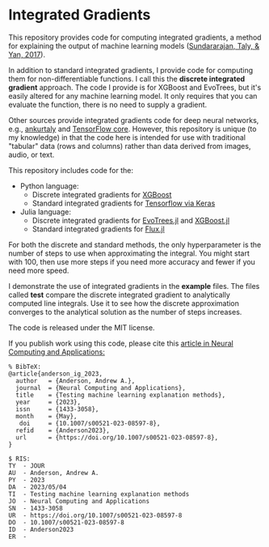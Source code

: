 # Integrated Gradients
This repository provides code for computing integrated gradients, a method for explaining the output of machine learning models ([Sundararajan, Taly, & Yan, 2017](https://arxiv.org/abs/1703.01365)).

In addition to standard integrated gradients, I provide code for computing them for non-differentiable functions. I call this the **discrete integrated gradient** approach. The code I provide is for XGBoost and EvoTrees, but it's easily altered for any machine learning model. It only requires that you can evaluate the function, there is no need to supply a gradient. 

Other sources provide integrated gradients code for deep neural networks, e.g., [ankurtaly](https://github.com/ankurtaly/Integrated-Gradients) and [TensorFlow core](https://www.tensorflow.org/tutorials/interpretability/integrated_gradients). However, this repository is unique (to my knowledge) in that the code here is intended for use with traditional "tabular" data (rows and columns) rather than data derived from images, audio, or text.

This repository includes code for the:

* Python language:
  * Discrete integrated gradients for [XGBoost](https://github.com/dmlc/xgboost)
  * Standard integrated gradients for [Tensorflow via Keras](https://keras.io/)
* Julia language:
  * Discrete integrated gradients for [EvoTrees.jl](https://github.com/Evovest/EvoTrees.jl) and [XGBoost.jl](https://github.com/dmlc/XGBoost.jl)
  * Standard integrated gradients for [Flux.jl](https://github.com/FluxML/Flux.jl)

For both the discrete and standard methods, the only hyperparameter is the number of steps to use when approximating the integral. You might start with 100, then use more steps if you need more accuracy and fewer if you need more speed.

I demonstrate the use of integrated gradients in the **example** files. The files called **test** compare the discrete integrated gradient to analytically computed line integrals. Use it to see how the discrete approximation converges to the analytical solution as the number of steps increases.

The code is released under the MIT license.

If you publish work using this code, please cite this [article in Neural Computing and Applications:](https://doi.org/10.1007/s00521-023-08597-8)
```
% BibTeX:
@article{anderson_ig_2023,
  author   = {Anderson, Andrew A.},
  journal  = {Neural Computing and Applications},
  title    = {Testing machine learning explanation methods},
  year     = {2023},
  issn     = {1433-3058},
  month    = {May},
   doi     = {10.1007/s00521-023-08597-8},
  refid    = {Anderson2023},
  url      = {https://doi.org/10.1007/s00521-023-08597-8},
}

$ RIS:
TY  - JOUR
AU  - Anderson, Andrew A.
PY  - 2023
DA  - 2023/05/04
TI  - Testing machine learning explanation methods
JO  - Neural Computing and Applications
SN  - 1433-3058
UR  - https://doi.org/10.1007/s00521-023-08597-8
DO  - 10.1007/s00521-023-08597-8
ID  - Anderson2023
ER  - 
```
